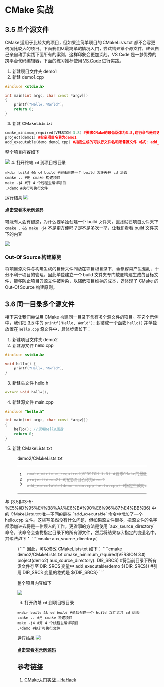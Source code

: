 # CMake 实战
## 3.5 单个源文件
CMake 适用于比较大的项目，但如果连简单项目的 CMakeLists.txt 都不会写更何况比较大的项目。下面我们从最简单的情况入门，尝试构建单个源文件。建议自己亲自动手实践下面所有的案例，这样印象会更加深刻。VS Code 是一款优秀的跨平台代码编辑器，下面的练习推荐使用 [VS Code](https://code.visualstudio.com/) 进行实践。
1. 新建项目文件夹 demo1
2. 新建 demo1.cpp
````cpp demo1/demo1.cpp
#include <stdio.h>

int main(int argc, char const *argv[])
{
    printf("Hello, World");
    return 0;
}
````
3. 新建 CMakeLists.txt
````cpp demo1/CMakeLists.txt
cmake_minimum_required(VERSION 3.8) #要求CMake的最低版本为3.8,这行命令是可选的，我们可以不写这句话，但在有些情况下，如果CMakeLists.txt文件中使用了一些高版本Cmake特有的一些命令的时候，就需要加上这样一行，提醒用户升级到该版本之后再执行Cmake
project(demo1) #指定项目名称为demo1
add_executable(demo demo1.cpp) #指定生成的可执行文件名和所需源文件 格式: add_executable(生成的可执行文件名 源文件1 源文件2 ...)
````
整个项目内容如下

![](https://images.lolimay.cn/18-8-19/66993297.jpg)
4. 打开终端 `cd` 到项目根目录
````shell lolimay@lolimay-PC: example/cmake/demo1
mkdir build && cd build #单独创建一个 build 文件夹并 cd 进去
cmake .. #用 cmake 构建项目
make -j4 #开 4 个线程去编译项目
./demo #执行可执行文件
````

运行结果
![](https://images.lolimay.cn/18-8-19/39115902.jpg)

#### [点击查看本示例源码](https://github.com/loliMay/deepin-develop-guide/tree/master/example/cmake/demo1)

可能有人会有疑惑，为什么要单独创建一个 build 文件夹，直接就在项目文件夹下 `cmake . && make -j4` 不是更方便吗？是不是多次一举，让我们看看 build 文件夹下的内容

![](https://images.lolimay.cn/18-8-19/44200067.jpg)

### Out-Of Source 构建原则
将项目源文件与构建生成的目标文件同放在项目根目录下，会很容易产生混乱，十分不利于项目的管理。因此单独建立一个 build 文件夹专门放置构建生成的目标文件，能够防止项目的源文件被污染，以降低项目维护的成本，这体现了 CMake 的 Out-Of Source 构建原则。

## 3.6 同一目录多个源文件
接下来让我们尝试用 CMake 构建同一目录下含有多个源文件的项目。在这个示例中，我们把 [3.5](#3-5-%E5%8D%95%E4%B8%AA%E6%BA%90%E6%96%87%E4%BB%B6) 中的 `printf("Hello, World");` 封装成一个函数 `hello()` 并单独放置在 `hello.cpp` 源文件中，具体步骤如下：
1. 新建项目文件夹 demo2
2. 新建源文件 hello.cpp
````cpp demo2/hello.cpp
#include <stdio.h>

void hello() {
    printf("Hello, World");
}
````
3. 新建头文件 hello.h
````cpp demo2/hello.h
extern void hello();
````
4. 新建源文件 main.cpp
````cpp demo2/main.cpp #程序入口
#include "hello.h"

int main(int argc, char const *argv[])
{
    hello(); //调用hello函数
    return 0;
}
````
5. 新建 CMakeLists.txt
<figure class="highlight cmake"><figcaption><span>demo2/CMakeLists.txt</span></figcaption><table><tbody><tr><td class="gutter"><pre><span class="line">1</span><br><span class="line">2</span><br><span class="line">3</span><br></pre></td><td class="code"><s style="color:#9b9b9b;"><pre><span class="line"><span class="keyword">cmake_minimum_required</span>(VERSION <span class="number">3.8</span>) <span class="comment">#要求CMake的最低版本为3.8</span></span><br><span class="line"><span class="keyword">project</span>(demo2) <span class="comment">#指定项目名称为demo2</span></span><br><span class="line"><span class="keyword">add_executable</span>(demo main.cpp hello.cpp) <span class="comment">#指定生成的可执行文件名和所需源文件</span></span><br></pre></s></td></tr></tbody></table></figure>
    与 [3.5](#3-5-%E5%8D%95%E4%B8%AA%E6%BA%90%E6%96%87%E4%BB%B6) 中的 CMakeLists.txt 唯一不同的是在 `add_executable` 命令中增加了一个 hello.cpp 文件。这些写虽然没有什么问题，但如果源文件很多，把源文件的名字都添加进去将是一件烦人的工作。更省事的方法是使用 `aux_source_directory` 命令，该命令会查找指定目录下的所有源文件，然后将结果存入指定的变量名中。其语法如下：
    ````cmake
    aux_source_directory(<dir> <variable>)
    ````
    因此，可以修改 CMakeLists.txt 如下：
    ````cmake demo2/CMakeLists.txt
    cmake_minimum_required(VERSION 3.8)
    project(demo2)
    aux_source_directory(. DIR_SRCS) #将当前目录下所有源文件存至 DIR_SRCS 变量中
    add_executable(demo ${DIR_SRCS}) #引用 DIR_SRCS 变量的格式是 ${DIR_SRCS}
    ````

整个项目内容如下

![](https://images.lolimay.cn/18-8-20/6696068.jpg)

6. 打开终端 `cd` 到项目根目录
````shell lolimay@lolimay-PC: example/cmake/demo2
mkdir build && cd build #单独创建一个 build 文件夹并 cd 进去
cmake .. #用 cmake 构建项目
make -j4 #开 4 个线程去编译项目
./demo #执行可执行文件
````

运行结果
![](https://images.lolimay.cn/18-9-5/32502741.jpg)

#### [点击查看本示例源码](https://github.com/loliMay/deepin-develop-guide/tree/master/example/cmake/demo2)

## 参考链接
1. <a href="http://www.hahack.com/codes/cmake/">CMake入门实战 - HaHack</a>
